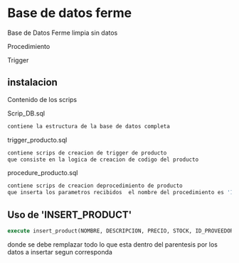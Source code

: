 # Base de datos ferme

Base de Datos Ferme limpia sin datos 

Procedimiento 

Trigger

## instalacion 

Contenido de los scrips 

Scrip_DB.sql 
```bash 
contiene la estructura de la base de datos completa
```

trigger_producto.sql
```bash 
contiene scrips de creacion de trigger de producto
que consiste en la logica de creacion de codigo del producto 
```

procedure_producto.sql
```bash 
contiene scrips de creacion deprocedimiento de producto
que inserta los parametros recibidos  el nombre del procedimiento es 'INSERT_PRODUCT'
```
## Uso de 'INSERT_PRODUCT'



```sql
execute insert_product(NOMBRE, DESCRIPCION, PRECIO, STOCK, ID_PROVEEDOR, ID_SUBFAMILIA_PRODUCTO, MARCA_PRODUCTO, HABILITADO,FECHA_VENCIMIENTO)
```
donde se debe remplazar todo lo que esta dentro del parentesis por los datos a insertar segun corresponda







